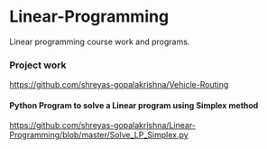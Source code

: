 # Linear-Programming
Linear programming course work and programs.

### Project work
https://github.com/shreyas-gopalakrishna/Vehicle-Routing

#### Python Program to solve a Linear program using Simplex method
https://github.com/shreyas-gopalakrishna/Linear-Programming/blob/master/Solve_LP_Simplex.py
